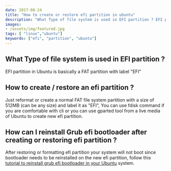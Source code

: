 ```yaml
---
date: 2017-08-24
title: "How to create or restore efi partition in ubuntu"
description: "What Type of file system is used in EFI partition ? EFI partition in Ubuntu is basically a FAT partition with label `EFI`"
images:
- /assets/img/featured.jpg
tags: [ "linux","ubuntu"]
keywords: ["efi", "partition", "ubuntu"]
---
```


## What Type of file system is used in EFI partition ?

EFI partition in Ubuntu is basically a FAT partition with label "EFI"

## How to create / restore an efi partition ?

Just reformat or create a normal FAT file system partition with a size of 512MB (can be any size) and label it as "EFI", You can use fdisk command if you are comfortable with cli or you can use gparted tool from a live media of Ubuntu to create new efi partition.

## How can I reinstall Grub efi bootloader after creating or restoring efi partition ?

After restoring or formatting efi partition your system will not boot since bootloader needs to be reinstalled on the new efi partition, follow this [tutorial to reinstall grub efi bootloader in your Ubuntu](https://shyamjos.com/reinstall-grub2-efi-bootloader-ubuntu/) system.
